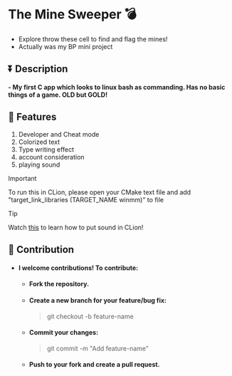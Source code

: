 # The Mine Sweeper 💣
- Explore throw these cell to find and flag the mines!
- Actually was my BP mini project 
## ⏬ Description
#### - My first C app which looks to linux bash as commanding. Has no basic things of a game. OLD but GOLD!

## 💢 Features
1. Developer and Cheat mode
2. Colorized text
3. Type writing effect
4. account consideration
5. playing sound

>[!IMPORTANT]
> To run this in CLion, please open your CMake text file and add "target_link_libraries (TARGET_NAME winmm)" to file

>[!TIP]
> Watch [this](https://www.aparat.com/v/u352aem) to learn how to put sound in CLion!

## 🤝 Contribution
- #### I welcome contributions! To contribute:
    - #### Fork the repository.
    - #### Create a new branch for your feature/bug fix:
      > git checkout -b feature-name
    - #### Commit your changes:
      > git commit -m "Add feature-name"
    - #### Push to your fork and create a pull request.

